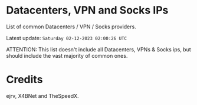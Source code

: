 # Datacenters, VPN and Socks IPs
 
List of common Datacenters / VPN / Socks providers. 

Latest update: `Saturday 02-12-2023 02:00:26 UTC` 

ATTENTION: This list doesn't include all Datacenters, VPNs & Socks ips, 
but should include the vast majority of common ones.

# Credits
ejrv, X4BNet and TheSpeedX.
